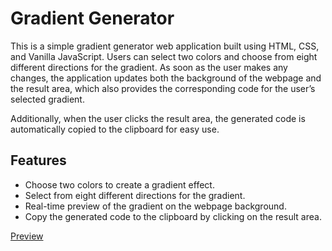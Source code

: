 # Gradient Generator
This is a simple gradient generator web application built using HTML, CSS, and Vanilla JavaScript. Users can select two colors and choose from eight different directions for the gradient. As soon as the user makes any changes, the application updates both the background of the webpage and the result area, which also provides the corresponding code for the user’s selected gradient.

Additionally, when the user clicks the result area, the generated code is automatically copied to the clipboard for easy use.

## Features

- Choose two colors to create a gradient effect.
- Select from eight different directions for the gradient.
- Real-time preview of the gradient on the webpage background.
- Copy the generated code to the clipboard by clicking on the result area.

[Preview](https://mahdi-mey.github.io/Gradient-Generator/)

